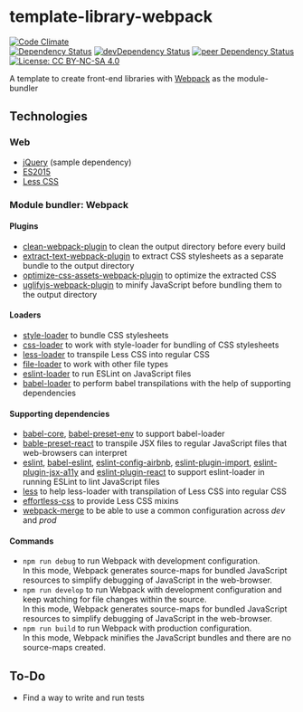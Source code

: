 # template-library-webpack

[![Code Climate](https://codeclimate.com/github/myTerminal/template-library-webpack.png)](https://codeclimate.com/github/myTerminal/template-library-webpack)  
[![Dependency Status](https://david-dm.org/myTerminal/template-library-webpack.svg)](https://david-dm.org/myTerminal/template-library-webpack)
[![devDependency Status](https://david-dm.org/myTerminal/template-library-webpack/dev-status.svg)](https://david-dm.org/myTerminal/template-library-webpack#info=devDependencies)
[![peer Dependency Status](https://david-dm.org/myTerminal/template-library-webpack/peer-status.svg)](https://david-dm.org/myTerminal/template-library-webpack#info=peerDependencies)  
[![License: CC BY-NC-SA 4.0](https://licensebuttons.net/l/by-nc-sa/4.0/80x15.png)](https://creativecommons.org/licenses/by-nc-sa/4.0)

A template to create front-end libraries with [Webpack](https://webpack.js.org/) as the module-bundler

## Technologies

### Web

 - [jQuery](https://jquery.com/) (sample dependency)
 - [ES2015](http://es6-features.org/)
 - [Less CSS](http://lesscss.org/)

### Module bundler: Webpack

#### Plugins

 - [clean-webpack-plugin](https://www.npmjs.com/package/clean-webpack-plugin) to clean the output directory before every build
 - [extract-text-webpack-plugin](https://www.npmjs.com/package/extract-text-webpack-plugin) to extract CSS stylesheets as a separate bundle to the output directory
 - [optimize-css-assets-webpack-plugin](https://www.npmjs.com/package/extract-text-webpack-plugin) to optimize the extracted CSS
 - [uglifyjs-webpack-plugin](https://www.npmjs.com/package/uglifyjs-webpack-plugin) to minify JavaScript before bundling them to the output directory

#### Loaders

- [style-loader](https://www.npmjs.com/package/style-loader) to bundle CSS stylesheets
- [css-loader](https://www.npmjs.com/package/css-loader) to work with style-loader for bundling of CSS stylesheets
- [less-loader](https://www.npmjs.com/package/less-loader) to transpile Less CSS into regular CSS
- [file-loader](https://www.npmjs.com/package/file-loader) to work with other file types
- [eslint-loader](https://www.npmjs.com/package/eslint-loader) to run ESLint on JavaScript files
- [babel-loader](https://www.npmjs.com/package/babel-loader) to perform babel transpilations with the help of supporting dependencies

#### Supporting dependencies

 - [babel-core](https://www.npmjs.com/package/babel-core), [babel-preset-env](https://www.npmjs.com/package/babel-preset-env) to support babel-loader
 - [bable-preset-react](https://www.npmjs.com/package/babel-preset-react) to transpile JSX files to regular JavaScript files that web-browsers can interpret
 - [eslint](https://www.npmjs.com/package/eslint), [babel-eslint](https://www.npmjs.com/package/babel-eslint), [eslint-config-airbnb](https://www.npmjs.com/package/eslint-config-airbnb), [eslint-plugin-import](https://www.npmjs.com/package/eslint-plugin-import), [eslint-plugin-jsx-a11y](https://www.npmjs.com/package/eslint-plugin-jsx-a11y) and [eslint-plugin-react](https://www.npmjs.com/package/eslint-plugin-react) to support eslint-loader in running ESLint to lint JavaScript files
 - [less](https://www.npmjs.com/package/less) to help less-loader with transpilation of Less CSS into regular CSS
 - [effortless-css](https://www.npmjs.com/package/effortless-css) to provide Less CSS mixins
 - [webpack-merge](https://www.npmjs.com/package/webpack-merge) to be able to use a common configuration across *dev* and *prod*

#### Commands

 - `npm run debug` to run Webpack with development configuration.  
 In this mode, Webpack generates source-maps for bundled JavaScript resources to simplify debugging of JavaScript in the web-browser.
 - `npm run develop` to run Webpack with development configuration and keep watching for file changes within the source.  
 In this mode, Webpack generates source-maps for bundled JavaScript resources to simplify debugging of JavaScript in the web-browser.
 - `npm run build` to run Webpack with production configuration.  
 In this mode, Webpack minifies the JavaScript bundles and there are no source-maps created.

## To-Do

 - Find a way to write and run tests
